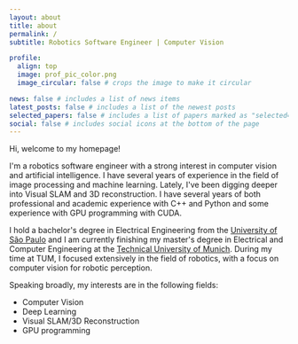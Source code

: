 ```yaml
---
layout: about
title: about
permalink: /
subtitle: Robotics Software Engineer | Computer Vision

profile:
  align: top
  image: prof_pic_color.png
  image_circular: false # crops the image to make it circular

news: false # includes a list of news items
latest_posts: false # includes a list of the newest posts
selected_papers: false # includes a list of papers marked as "selected={true}"
social: false # includes social icons at the bottom of the page
---
```


Hi, welcome to my homepage!

I'm a robotics software engineer with a strong interest in computer vision and artificial intelligence. I have several years of experience in the field of image processing and machine learning. Lately, I've been digging deeper into Visual SLAM and 3D reconstruction. I have several years of both professional and academic experience with C++ and Python and some experience with GPU programming with CUDA.

I hold a bachelor's degree in Electrical Engineering from the [University of São Paulo](https://en.wikipedia.org/wiki/University_of_São_Paulo) and I am currently finishing my master's degree in Electrical and Computer Engineering at the [Technical University of Munich](https://en.wikipedia.org/wiki/Technical_University_of_Munich). During my time at TUM, I focused extensively in the field of robotics, with a focus on computer vision for robotic perception.

Speaking broadly, my interests are in the following fields:

- Computer Vision
- Deep Learning
- Visual SLAM/3D Reconstruction
- GPU programming
